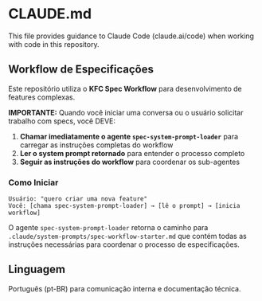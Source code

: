# CLAUDE.md

This file provides guidance to Claude Code (claude.ai/code) when working with code in this repository.

## Workflow de Especificações

Este repositório utiliza o **KFC Spec Workflow** para desenvolvimento de features complexas.

**IMPORTANTE:** Quando você iniciar uma conversa ou o usuário solicitar trabalho com specs, você DEVE:

1. **Chamar imediatamente o agente `spec-system-prompt-loader`** para carregar as instruções completas do workflow
2. **Ler o system prompt retornado** para entender o processo completo
3. **Seguir as instruções do workflow** para coordenar os sub-agentes

### Como Iniciar

```
Usuário: "quero criar uma nova feature"
Você: [chama spec-system-prompt-loader] → [lê o prompt] → [inicia workflow]
```

O agente `spec-system-prompt-loader` retorna o caminho para `.claude/system-prompts/spec-workflow-starter.md` que contém todas as instruções necessárias para coordenar o processo de especificações.

## Linguagem

Português (pt-BR) para comunicação interna e documentação técnica.
